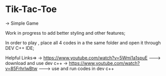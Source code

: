 # Tik-Tac-Toe
-> Simple Game

Work in progress to add better styling and other features;

In order to play , place all 4 codes in a the same folder and open it through DEV C++ IDE;

Helpful Links=>
-> https://www.youtube.com/watch?v=5Wmi1a1spuE ---> download and use dev c++
-> https://www.youtube.com/watch?v=85FrhrIwBtw ---> use and run codes in dev c++
